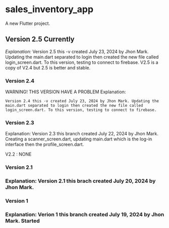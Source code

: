# sales_inventory_app

A new Flutter project.

<h2>Version 2.5 Currently</h2> 

<i>Explanation:</i> 
    Version 2.5 this -v created July 23, 2024 by Jhon Mark. Updating the main.dart separated to login then created the new file called login_screen.dart. To this version, testing to connect to firebase. V2.5 is a copy of V2.4 but 2.5 is better and stable. 



<h3>Version 2.4</h3> WARNING! THIS VERSION HAVE A PROBLEM 
Explanation: 

    Version 2.4 this -v created July 23, 2024 by Jhon Mark. Updating the main.dart separated to login then created the new file called login_screen.dart. To this version, testing to connect to firebase. 



<h3>Version 2.3</h3> 
Explanation:  
    Version 2.3 this branch created July 22, 2024 by Jhon Mark. Creating a scanner_screen.dart, updating main.dart which is the log-in interface then the profile_screen.dart. 


V2.2 : NONE

<h3>Version 2.1<h3>
Explanation: 
    Version 2.1 this brach created July 20, 2024 by Jhon Mark. 


<h3>Version 1<h3>
Explanation: 
    Verion 1 this branch created July 19, 2024 by Jhon Mark. Started 